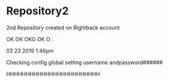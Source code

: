 # Repository2

2nd Repository created on Rightback account

OK OK OKO OK O :

03 23 2019 1:46pm

Checking config global setting username andpassword######

HHHHHHHHHHHHHHHHHHHHHHHH
